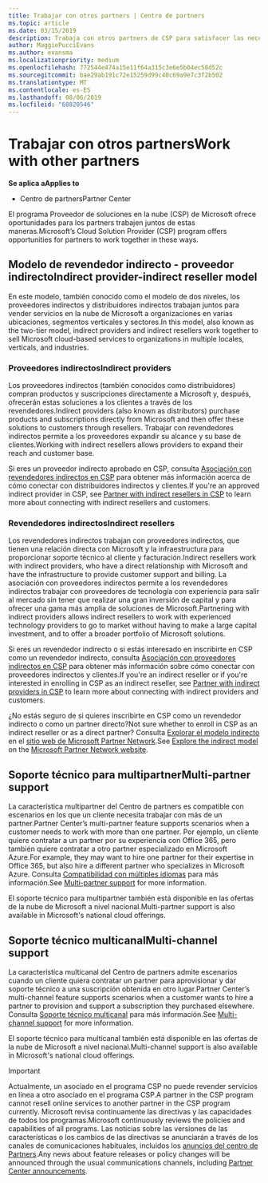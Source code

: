 ```yaml
---
title: Trabajar con otros partners | Centro de partners
ms.topic: article
ms.date: 03/15/2019
description: Trabaja con otros partners de CSP para satisfacer las necesidades de los clientes que compartes.
author: MaggiePucciEvans
ms.author: evansma
ms.localizationpriority: medium
ms.openlocfilehash: 772544e474a15e11f64a315c3e6e5b04ec58d52c
ms.sourcegitcommit: bae29ab191c72e15259d99c40c69a9e7c3f2b502
ms.translationtype: MT
ms.contentlocale: es-ES
ms.lasthandoff: 08/06/2019
ms.locfileid: "68820546"
---
```

# <a name="work-with-other-partners"></a><span data-ttu-id="ef254-103">Trabajar con otros partners</span><span class="sxs-lookup"><span data-stu-id="ef254-103">Work with other partners</span></span>

<span data-ttu-id="ef254-104">**Se aplica a**</span><span class="sxs-lookup"><span data-stu-id="ef254-104">**Applies to**</span></span>

-  <span data-ttu-id="ef254-105">Centro de partners</span><span class="sxs-lookup"><span data-stu-id="ef254-105">Partner Center</span></span>

<span data-ttu-id="ef254-106">El programa Proveedor de soluciones en la nube (CSP) de Microsoft ofrece oportunidades para los partners trabajen juntos de estas maneras.</span><span class="sxs-lookup"><span data-stu-id="ef254-106">Microsoft’s Cloud Solution Provider (CSP) program offers opportunities for partners to work together in these ways.</span></span>

## <a name="indirect-provider-indirect-reseller-model"></a><span data-ttu-id="ef254-107">Modelo de revendedor indirecto - proveedor indirecto</span><span class="sxs-lookup"><span data-stu-id="ef254-107">Indirect provider-indirect reseller model</span></span>

<span data-ttu-id="ef254-108">En este modelo, también conocido como el modelo de dos niveles, los proveedores indirectos y distribuidores indirectos trabajan juntos para vender servicios en la nube de Microsoft a organizaciones en varias ubicaciones, segmentos verticales y sectores.</span><span class="sxs-lookup"><span data-stu-id="ef254-108">In this model, also known as the two-tier model, indirect providers and indirect resellers work together to sell Microsoft cloud-based services to organizations in multiple locales, verticals, and industries.</span></span> 

### <a name="indirect-providers"></a><span data-ttu-id="ef254-109">Proveedores indirectos</span><span class="sxs-lookup"><span data-stu-id="ef254-109">Indirect providers</span></span>

<span data-ttu-id="ef254-110">Los proveedores indirectos (también conocidos como distribuidores) compran productos y suscripciones directamente a Microsoft y, después, ofrecerán estas soluciones a los clientes a través de los revendedores.</span><span class="sxs-lookup"><span data-stu-id="ef254-110">Indirect providers (also known as distributors) purchase products and subscriptions directly from Microsoft and then offer these solutions to customers through resellers.</span></span> <span data-ttu-id="ef254-111">Trabajar con revendedores indirectos permite a los proveedores expandir su alcance y su base de clientes.</span><span class="sxs-lookup"><span data-stu-id="ef254-111">Working with indirect resellers allows providers to expand their reach and customer base.</span></span> 

<span data-ttu-id="ef254-112">Si eres un proveedor indirecto aprobado en CSP, consulta [Asociación con revendedores indirectos en CSP](indirect-provider-tasks-in-partner-center.md) para obtener más información acerca de cómo conectar con distribuidores indirectos y clientes.</span><span class="sxs-lookup"><span data-stu-id="ef254-112">If you're an approved indirect provider in CSP, see [Partner with indirect resellers in CSP](indirect-provider-tasks-in-partner-center.md) to learn more about connecting with indirect resellers and customers.</span></span> 

### <a name="indirect-resellers"></a><span data-ttu-id="ef254-113">Revendedores indirectos</span><span class="sxs-lookup"><span data-stu-id="ef254-113">Indirect resellers</span></span> 

<span data-ttu-id="ef254-114">Los revendedores indirectos trabajan con proveedores indirectos, que tienen una relación directa con Microsoft y la infraestructura para proporcionar soporte técnico al cliente y facturación.</span><span class="sxs-lookup"><span data-stu-id="ef254-114">Indirect resellers work with indirect providers, who have a direct relationship with Microsoft and have the infrastructure to provide customer support and billing.</span></span> <span data-ttu-id="ef254-115">La asociación con proveedores indirectos permite a los revendedores indirectos trabajar con proveedores de tecnología con experiencia para salir al mercado sin tener que realizar una gran inversión de capital y para ofrecer una gama más amplia de soluciones de Microsoft.</span><span class="sxs-lookup"><span data-stu-id="ef254-115">Partnering with indirect providers allows indirect resellers to work with experienced technology providers to go to market without having to make a large capital investment, and to offer a broader portfolio of Microsoft solutions.</span></span> 

<span data-ttu-id="ef254-116">Si eres un revendedor indirecto o si estás interesado en inscribirte en CSP como un revendedor indirecto, consulta [Asociación con proveedores indirectos en CSP](indirect-reseller-tasks-in-partner-center.md) para obtener más información sobre cómo conectar con proveedores indirectos y clientes.</span><span class="sxs-lookup"><span data-stu-id="ef254-116">If you're an indirect reseller or if you're interested in enrolling in CSP as an indirect reseller, see [Partner with indirect providers in CSP](indirect-reseller-tasks-in-partner-center.md) to learn more about connecting with indirect providers and customers.</span></span>

<span data-ttu-id="ef254-117">¿No estás seguro de si quieres inscribirte en CSP como un revendedor indirecto o como un partner directo?</span><span class="sxs-lookup"><span data-stu-id="ef254-117">Not sure whether to enroll in CSP as an indirect reseller or as a direct partner?</span></span> <span data-ttu-id="ef254-118">Consulta [Explorar el modelo indirecto](https://partner.microsoft.com/cloud-solution-provider/indirect) en el [sitio web de Microsoft Partner Network](https://partner.microsoft.com).</span><span class="sxs-lookup"><span data-stu-id="ef254-118">See [Explore the indirect model](https://partner.microsoft.com/cloud-solution-provider/indirect) on the [Microsoft Partner Network website](https://partner.microsoft.com).</span></span>   

## <a name="multi-partner-support"></a><span data-ttu-id="ef254-119">Soporte técnico para multipartner</span><span class="sxs-lookup"><span data-stu-id="ef254-119">Multi-partner support</span></span>

<span data-ttu-id="ef254-120">La característica multipartner del Centro de partners es compatible con escenarios en los que un cliente necesita trabajar con más de un partner.</span><span class="sxs-lookup"><span data-stu-id="ef254-120">Partner Center’s multi-partner feature supports scenarios when a customer needs to work with more than one partner.</span></span> <span data-ttu-id="ef254-121">Por ejemplo, un cliente quiere contratar a un partner por su experiencia con Office 365, pero también quiere contratar a otro partner especializado en Microsoft Azure.</span><span class="sxs-lookup"><span data-stu-id="ef254-121">For example, they may want to hire one partner for their expertise in Office 365, but also hire a different partner who specializes in Microsoft Azure.</span></span> <span data-ttu-id="ef254-122">Consulta [Compatibilidad con múltiples idiomas](multipartner.md) para más información.</span><span class="sxs-lookup"><span data-stu-id="ef254-122">See [Multi-partner support](multipartner.md) for more information.</span></span>

<span data-ttu-id="ef254-123">El soporte técnico para multipartner también está disponible en las ofertas de la nube de Microsoft a nivel nacional.</span><span class="sxs-lookup"><span data-stu-id="ef254-123">Multi-partner support is also available in Microsoft's national cloud offerings.</span></span> 

## <a name="multi-channel-support"></a><span data-ttu-id="ef254-124">Soporte técnico multicanal</span><span class="sxs-lookup"><span data-stu-id="ef254-124">Multi-channel support</span></span>

<span data-ttu-id="ef254-125">La característica multicanal del Centro de partners admite escenarios cuando un cliente quiera contratar un partner para aprovisionar y dar soporte técnico a una suscripción obtenida en otro lugar.</span><span class="sxs-lookup"><span data-stu-id="ef254-125">Partner Center’s multi-channel feature supports scenarios when a customer wants to hire a partner to provision and support a subscription they purchased elsewhere.</span></span> <span data-ttu-id="ef254-126">Consulta [Soporte técnico multicanal](multichannel.md) para más información.</span><span class="sxs-lookup"><span data-stu-id="ef254-126">See [Multi-channel support](multichannel.md) for more information.</span></span>

<span data-ttu-id="ef254-127">El soporte técnico para multicanal también está disponible en las ofertas de la nube de Microsoft a nivel nacional.</span><span class="sxs-lookup"><span data-stu-id="ef254-127">Multi-channel support is also available in Microsoft's national cloud offerings.</span></span>

> [!IMPORTANT]  
> <span data-ttu-id="ef254-128">Actualmente, un asociado en el programa CSP no puede revender servicios en línea a otro asociado en el programa CSP.</span><span class="sxs-lookup"><span data-stu-id="ef254-128">A partner in the CSP program cannot resell online services to another partner in the CSP program currently.</span></span> <span data-ttu-id="ef254-129">Microsoft revisa continuamente las directivas y las capacidades de todos los programas.</span><span class="sxs-lookup"><span data-stu-id="ef254-129">Microsoft continuously reviews the policies and capabilities of all programs.</span></span> <span data-ttu-id="ef254-130">Las noticias sobre las versiones de las características o los cambios de las directivas se anunciarán a través de los canales de comunicaciones habituales, incluidos los [anuncios del centro de Partners](https://partner.microsoft.com/pcv/announcements).</span><span class="sxs-lookup"><span data-stu-id="ef254-130">Any news about feature releases or policy changes will be announced through the usual communications channels, including [Partner Center announcements](https://partner.microsoft.com/pcv/announcements).</span></span>